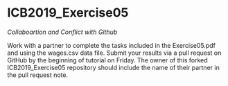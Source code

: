 # ICB2019_Exercise05
*Collaboartion and Conflict with Github*

Work with a partner to complete the tasks included in the Exercise05.pdf and using the wages.csv data file. Submit your results via a pull request on GitHub by the beginning of tutorial on Friday. The owner of this forked ICB2019_Exercise05 repository should include the name of their partner in the pull request note.
